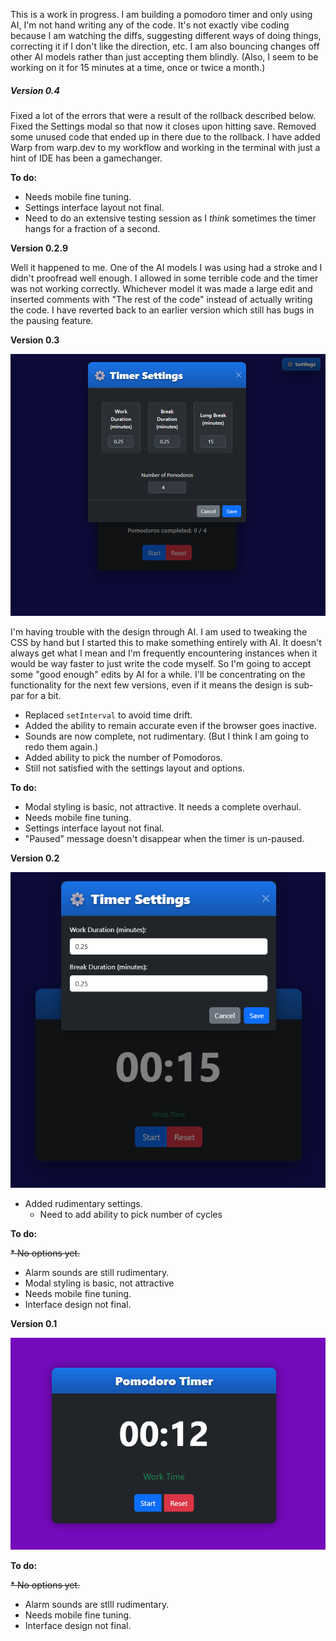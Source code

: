 This is a work in progress. I am building a pomodoro timer and only using AI, I'm not hand writing any of the code. It's not exactly vibe coding because I am watching the diffs, suggesting different ways of doing things, correcting it if I don't like the direction, etc. I am also bouncing changes off other AI models rather than just accepting them blindly. (Also, I seem to be working on it for 15 minutes at a time, once or twice a month.)

##### Version 0.4

Fixed a lot of the errors that were a result of the rollback described below. Fixed the Settings modal so that now it closes upon hitting save. Removed some unused code that ended up in there due to the rollback. I have added Warp from warp.dev to my workflow and working in the terminal with just a hint of IDE has been a gamechanger.

**To do:**

* Needs mobile fine tuning.
* Settings interface layout not final.
* Need to do an extensive testing session as I *think* sometimes the timer hangs for a fraction of a second. 

**Version 0.2.9**

Well it happened to me. One of the AI models I was using had a stroke and I didn't proofread well enough. I allowed in some terrible code and the timer was not working correctly. Whichever model it was made a large edit and inserted comments with "The rest of the code" instead of actually writing the code. I have reverted back to an earlier version which still has bugs in the pausing feature. 

**Version 0.3**

![Ver 0.2](https://raw.githubusercontent.com/KevanMacGee/HTML-Pom/refs/heads/main/screenshots/ScreenshotVer0_3.png)

I'm having trouble with the design through AI. I am used to tweaking the CSS by hand but I started this to make something entirely with AI. It doesn't always get what I mean and I'm frequently encountering instances when it would be way faster to just write the code myself. So I'm going to accept some "good enough" edits by AI for a while. I'll be concentrating on the functionality for the next few versions, even if it means the design is sub-par for a bit.

* Replaced `setInterval` to avoid time drift.
* Added the ability to remain accurate even if the browser goes inactive.
* Sounds are now complete, not rudimentary. (But I think I am going to redo them again.)
* Added ability to pick the number of Pomodoros.
* Still not satisfied with the settings layout and options.

**To do:**

* Modal styling is basic, not attractive. It needs a complete overhaul.
* Needs mobile fine tuning.
* Settings interface layout not final.
* "Paused" message doesn't disappear when the timer is un-paused.

**Version 0.2**

![Ver 0.2](https://raw.githubusercontent.com/KevanMacGee/HTML-Pom/refs/heads/main/screenshots/ScreenshotVer0_2a.png)
* Added rudimentary settings.
  - Need to add ability to pick number of cycles
    

**To do:**

~~* No options yet.~~
* Alarm sounds are still rudimentary.
* Modal styling is basic, not attractive
* Needs mobile fine tuning.
* Interface design not final.

**Version 0.1**

![Ver 0.1](https://raw.githubusercontent.com/KevanMacGee/HTML-Pom/refs/heads/main/screenshots/ScreenshotVer0_1.png)

**To do:**

~~* No options yet.~~
* Alarm sounds are stlll rudimentary.
* Needs mobile fine tuning.
* Interface design not final.
